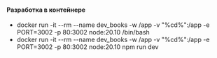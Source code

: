 #### Разработка в контейнере

- docker run -it --rm --name dev_books -w /app -v "%cd%":/app -e PORT=3002 -p 80:3002 node:20.10 /bin/bash
- docker run -it --rm --name dev_books -w /app -v "%cd%":/app -e PORT=3002 -p 80:3002 node:20.10 npm run dev  
